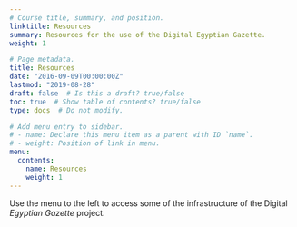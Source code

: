 ```yaml
---
# Course title, summary, and position.
linktitle: Resources
summary: Resources for the use of the Digital Egyptian Gazette.
weight: 1

# Page metadata.
title: Resources
date: "2016-09-09T00:00:00Z"
lastmod: "2019-08-28"
draft: false  # Is this a draft? true/false
toc: true  # Show table of contents? true/false
type: docs  # Do not modify.

# Add menu entry to sidebar.
# - name: Declare this menu item as a parent with ID `name`.
# - weight: Position of link in menu.
menu:
  contents:
    name: Resources
    weight: 1
---
```

Use the menu to the left to access some of the infrastructure of the Digital _Egyptian Gazette_ project.